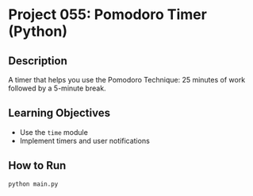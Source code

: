 # Project 055: Pomodoro Timer (Python)

## Description
A timer that helps you use the Pomodoro Technique: 25 minutes of work followed by a 5-minute break.

## Learning Objectives
- Use the `time` module
- Implement timers and user notifications

## How to Run
```
python main.py
```
